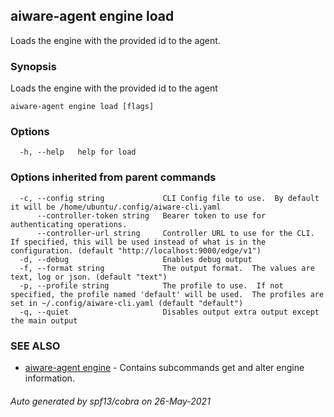 ## aiware-agent engine load

Loads the engine with the provided id to the agent.

### Synopsis

Loads the engine with the provided id to the agent

```
aiware-agent engine load [flags]
```

### Options

```
  -h, --help   help for load
```

### Options inherited from parent commands

```
  -c, --config string             CLI Config file to use.  By default it will be /home/ubuntu/.config/aiware-cli.yaml
      --controller-token string   Bearer token to use for authenticating operations.
      --controller-url string     Controller URL to use for the CLI.  If specified, this will be used instead of what is in the configuration. (default "http://localhost:9000/edge/v1")
  -d, --debug                     Enables debug output
  -f, --format string             The output format.  The values are text, log or json. (default "text")
  -p, --profile string            The profile to use.  If not specified, the profile named 'default' will be used.  The profiles are set in ~/.config/aiware-cli.yaml (default "default")
  -q, --quiet                     Disables output extra output except the main output
```

### SEE ALSO

* [aiware-agent engine](/cli/aiware-agent_engine.md)	 - Contains subcommands get and alter engine information.

###### Auto generated by spf13/cobra on 26-May-2021
